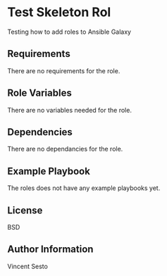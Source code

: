 Test Skeleton Rol
=========
Testing how to add roles to Ansible Galaxy

Requirements
------------
There are no requirements for the role.

Role Variables
--------------
There are no variables needed for the role.

Dependencies
------------
There are no dependancies for the role.

Example Playbook
----------------
The roles does not have any example playbooks yet.

License
-------
BSD

Author Information
------------------
Vincent Sesto
